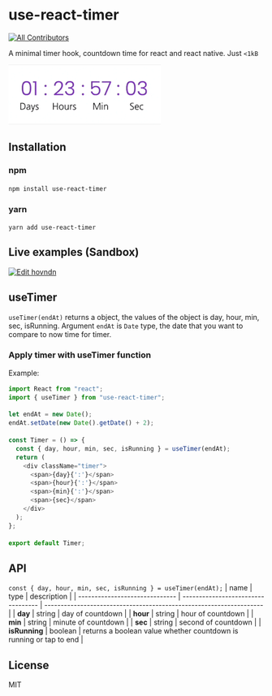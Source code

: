 # use-react-timer
<!-- ALL-CONTRIBUTORS-BADGE:START - Do not remove or modify this section -->
[![All Contributors](https://img.shields.io/badge/all_contributors-1-orange.svg?style=flat-square)](#contributors-)
<!-- ALL-CONTRIBUTORS-BADGE:END -->

A minimal timer hook, countdown time for react and react native. Just `<1kB`

![Use case](https://raw.githubusercontent.com/HuynhTuanWD/use-react-timer/master/example/timer-use-case.gif)

## Installation

### npm
`npm install use-react-timer`
### yarn
`yarn add use-react-timer`

## Live examples (Sandbox)

[![Edit hovndn](https://codesandbox.io/static/img/play-codesandbox.svg)](https://codesandbox.io/s/use-react-timer-p5yx28?file=/src/Timer.tsx)

## useTimer

`useTimer(endAt)` returns a object, the values of the object is day, hour, min, sec, isRunning. 
Argument `endAt` is `Date` type, the date that you want to compare to now time for timer. 

### Apply timer with useTimer function

Example: 

```javascript
import React from "react";
import { useTimer } from "use-react-timer";

let endAt = new Date();
endAt.setDate(new Date().getDate() + 2);

const Timer = () => {
  const { day, hour, min, sec, isRunning } = useTimer(endAt);
  return (
    <div className="timer">
      <span>{day}{':'}</span>
      <span>{hour}{':'}</span>
      <span>{min}{':'}</span>
      <span>{sec}</span>
    </div>
  );
};

export default Timer;

```

## API
`const { day, hour, min, sec, isRunning } = useTimer(endAt);`
| name                           | type                               | description                                                        |
| ------------------------------ | ---------------------------------- | -------------------------------------------------------------------|
| **day**                        | string                             | day of countdown                                                   |
| **hour**                       | string                             | hour of countdown                                                  |
| **min**                        | string                             | minute of countdown                                                |
| **sec**                        | string                             | second of countdown                                                |
| **isRunning**                  | boolean                            | returns a boolean value whether countdown is running or tap to end |
## License

MIT